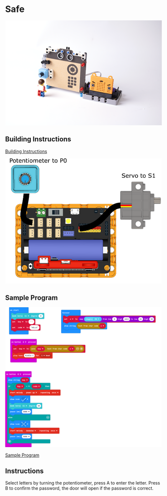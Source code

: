 # Safe

![](../images/safe.png)

## Building Instructions

[Building Instructions](https://drive.google.com/drive/folders/1wg_edUZFrqyUONA0FJ6vFBkGArRsfnf4?usp=sharing)

![](../images/safe_wire.png)

## Sample Program

![](../images/safe_code.png)

[Sample Program](https://makecode.microbit.org/_4Wg2cdE1g75K)

## Instructions

Select letters by turning the potentiometer, press A to enter the letter. Press B to confirm the password, the door will open if the password is correct.